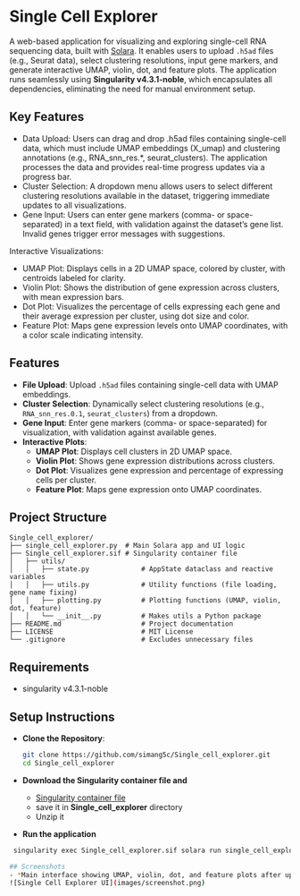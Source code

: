 # Single Cell Explorer

A web-based application for visualizing and exploring single-cell RNA sequencing data, built with [Solara](https://solara.dev/). It enables users to upload `.h5ad` files (e.g., Seurat data), select clustering resolutions, input gene markers, and generate interactive UMAP, violin, dot, and feature plots. The application runs seamlessly using **Singularity v4.3.1-noble**, which encapsulates all dependencies, eliminating the need for manual environment setup. 

## Key Features
- Data Upload: Users can drag and drop .h5ad files containing single-cell data, which must include UMAP embeddings (X_umap) and clustering annotations (e.g., RNA_snn_res.*, seurat_clusters). The application processes the data and provides real-time progress updates via a progress bar.
- Cluster Selection: A dropdown menu allows users to select different clustering resolutions available in the dataset, triggering immediate updates to all visualizations.
- Gene Input: Users can enter gene markers (comma- or space-separated) in a text field, with validation against the dataset’s gene list. Invalid genes trigger error messages with suggestions.

Interactive Visualizations:
- UMAP Plot: Displays cells in a 2D UMAP space, colored by cluster, with centroids labeled for clarity.
- Violin Plot: Shows the distribution of gene expression across clusters, with mean expression bars.
- Dot Plot: Visualizes the percentage of cells expressing each gene and their average expression per cluster, using dot size and color.
- Feature Plot: Maps gene expression levels onto UMAP coordinates, with a color scale indicating intensity.

## Features
- **File Upload**: Upload `.h5ad` files containing single-cell data with UMAP embeddings.
- **Cluster Selection**: Dynamically select clustering resolutions (e.g., `RNA_snn_res.0.1`, `seurat_clusters`) from a dropdown.
- **Gene Input**: Enter gene markers (comma- or space-separated) for visualization, with validation against available genes.
- **Interactive Plots**:
  - **UMAP Plot**: Displays cell clusters in 2D UMAP space.
  - **Violin Plot**: Shows gene expression distributions across clusters.
  - **Dot Plot**: Visualizes gene expression and percentage of expressing cells per cluster.
  - **Feature Plot**: Maps gene expression onto UMAP coordinates.

## Project Structure
```plaintext
Single_cell_explorer/
├── single_cell_explorer.py  # Main Solara app and UI logic
├── Single_cell_explorer.sif # Singularity container file
│   ├── utils/
│   │   ├── state.py             # AppState dataclass and reactive variables
│   │   ├── utils.py             # Utility functions (file loading, gene name fixing)
│   │   ├── plotting.py          # Plotting functions (UMAP, violin, dot, feature)
│   │   └── __init__.py          # Makes utils a Python package
├── README.md                    # Project documentation
├── LICENSE                      # MIT License
└── .gitignore                   # Excludes unnecessary files
``` 

## Requirements
- singularity v4.3.1-noble

## Setup Instructions
- **Clone the Repository**:
   ```bash
   git clone https://github.com/simang5c/Single_cell_explorer.git
   cd Single_cell_explorer
- **Download the Singularity container file and**
   - [Singularity container file](https://unisopronhu-my.sharepoint.com/:u:/g/personal/simang5c_uni-sopron_hu/Ed4DAZWt6CpMnUARqZKGJnMBr0OoGS7jLPCplBXddZhORw)
   - save it in **Single_cell_explorer** directory
   - Unzip it

- **Run the application**
```bash
 singularity exec Single_cell_explorer.sif solara run single_cell_explorer.py

## Screenshots
- *Main interface showing UMAP, violin, dot, and feature plots after uploading an `.h5ad` file.*
![Single Cell Explorer UI](images/screenshot.png)

   
